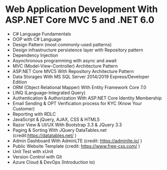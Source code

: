# Web Application Development With ASP.NET  Core MVC 5 and .NET 6.0
- C# Language Fundamentals
- OOP with C# Language
- Design Pattern (most commonly-used patterns)
- Design infrastructure persistence layer with Repository pattern
- Dependency Injection
- Asynchronous programming with async and await
- MVC (Model-View-Controller) Architecture Pattern
- ASP.NET  Core MVC5 With Repository Architecture Pattern
- Data Storages With MS SQL Server 2014/2019 Express/Developer Edition
- ORM (Object Relational Mapper) With Entity Framework Core 7.0
- LINQ (Language-Integrated Query)
- Authentication & Authorization With ASP.NET  Core Identity Membership
- Email Sending & OPT Verification process for KYC (Know Your Customer)
- Reporting with RDLC
- JavaScript & jQuery, AJAX, CSS & HTML5
- Razor View & UI/UX With Bootstrap 3.3 & JQuery 3.3
- Paging & Sorting With JQuery DataTables.net  (credit:https://datatables.net/  )
- Admin Dashboard With AdminLTE (credit: https://adminlte.io/ )
- Public Website Template (credit: https://www.free-css.com/ )
- Unit Test with xUnit
- Version Control with Git
- Azure Cloud & DevOps (Introduction to)
